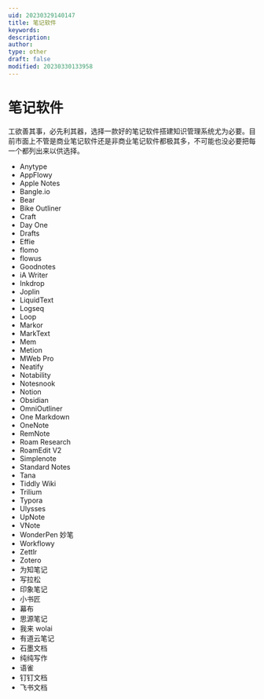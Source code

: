 ```yaml
---
uid: 20230329140147
title: 笔记软件
keywords: 
description: 
author: 
type: other
draft: false
modified: 20230330133958
---
```


# 笔记软件

工欲善其事，必先利其器，选择一款好的笔记软件搭建知识管理系统尤为必要。目前市面上不管是商业笔记软件还是非商业笔记软件都极其多，不可能也没必要把每一个都列出来以供选择。

- Anytype
- AppFlowy
- Apple Notes
- Bangle.io
- Bear
- Bike Outliner
- Craft
- Day One
- Drafts
- Effie
- flomo
- flowus
- Goodnotes
- iA Writer
- Inkdrop
- Joplin
- LiquidText
- Logseq
- Loop
- Markor
- MarkText
- Mem
- Metion
- MWeb Pro
- Neatify
- Notability
- Notesnook
- Notion
- Obsidian
- OmniOutliner
- One Markdown
- OneNote
- RemNote
- Roam Research
- RoamEdit V2
- Simplenote
- Standard Notes
- Tana
- Tiddly Wiki
- Trilium
- Typora
- Ulysses
- UpNote
- VNote
- WonderPen 妙笔
- Workflowy
- Zettlr
- Zotero
- 为知笔记
- 写拉松
- 印象笔记
- 小书匠
- 幕布
- 思源笔记
- 我来 wolai
- 有道云笔记
- 石墨文档
- 纯纯写作
- 语雀
- 钉钉文档
- 飞书文档